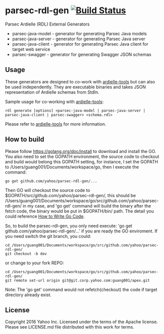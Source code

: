# parsec-rdl-gen [![Build Status](https://app.travis-ci.com/yahoo/parsec-rdl-gen.svg?branch=master)](https://app.travis-ci.com/yahoo/parsec-rdl-gen)

Parsec Ardielle (RDL) External Generators

* parsec-java-model - generator for generating Parsec Java models
* parsec-java-server - generator for generating Parsec Java server
* parsec-java-client - generator for generating Parsec Java client for target web service
* parsec-swagger - generator for generating Swagger JSON schemas

## Usage

These generators are designed to co-work with [ardielle-tools](https://github.com/ardielle/ardielle-tools) but can also be used independently.  They are executable binaries and takes JSON representation of Ardielle schemas from StdIn.  

Sample usage for co-working with [ardielle-tools](https://github.com/ardielle/ardielle-tools):

    rdl generate [options] <parsec-java-model | parsec-java-server | parsec-java-client | parsec-swagger> <schema.rdl>

Please refer to [ardielle-tools](https://github.com/ardielle/ardielle-tools) for more information.

## How to build

Please follow https://golang.org/doc/install to download and install the GO. You also need to set the GOPATH environment, the source code to checkout and build would belong this GOPATH setting, for instance, I set the GOPATH to /Users/guang001/Documents/workspace/go, then I execute the command: 
```
go get github.com/yahoo/parsec-rdl-gen/...
```

Then GO will checkout the source code to $GOPATH/src/github.com/yahoo/parsec-rdl-gen/, this should be /Users/guang001/Documents/workspace/go/src/github.com/yahoo/parsec-rdl-gen/ in my case, and 'go get' command will build the binary after the fetch code, the binary would be put in $GOPATH/bin/ path. The detail you could reference [How to Write Go Code](https://golang.org/doc/code.html).

So, to build the parsec-rdl-gen, you only need execute: 'go get github.com/yahoo/parsec-rdl-gen/...' if you are ready the GO enviroment. If you need switch the git branch, you could:
``` 
cd /Users/guang001/Documents/workspace/go/src/github.com/yahoo/parsec-rdl-gen/
git checkout -b dev
```

or change to your fork REPO:

```
cd /Users/guang001/Documents/workspace/go/src/github.com/yahoo/parsec-rdl-gen/
git remote set-url origin git@git.corp.yahoo.com:guang001/apex.git
```

Note: The 'go get' command would not refetch(checkout) the code if target directory already exist.

## License

Copyright 2016 Yahoo Inc.
Licensed under the terms of the Apache license. Please see LICENSE.md file distributed with this work for terms.
